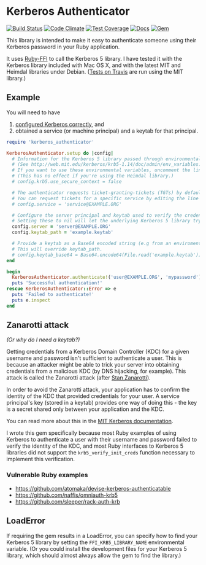 # Kerberos Authenticator
[![Build Status](https://travis-ci.org/stupidpupil/kerberos_authenticator.svg?branch=master)](https://travis-ci.org/stupidpupil/kerberos_authenticator)
[![Code Climate](https://codeclimate.com/github/stupidpupil/kerberos_authenticator/badges/gpa.svg)](https://codeclimate.com/github/stupidpupil/kerberos_authenticator)
[![Test Coverage](https://codeclimate.com/github/stupidpupil/kerberos_authenticator/badges/coverage.svg)](https://codeclimate.com/github/stupidpupil/kerberos_authenticator/coverage)
[![Docs](http://inch-ci.org/github/stupidpupil/kerberos_authenticator.svg?branch=master&style=shields)](http://www.rubydoc.info/github/stupidpupil/kerberos_authenticator)
[![Gem](https://img.shields.io/gem/v/kerberos_authenticator.svg?maxAge=2592000)](https://rubygems.org/gems/kerberos_authenticator)


This library is intended to make it easy to authenticate someone using their Kerberos password in your Ruby application.

It uses [Ruby-FFI](https://github.com/ffi/ffi/) to call the Kerberos 5 library. I have tested it with the Kerberos library included with Mac OS X, and with the latest MIT and Heimdal libraries under Debian. ([Tests on Travis](https://travis-ci.org/stupidpupil/kerberos_authenticator) are run using the MIT library.)

## Example

You will need to have 
  1. [configured Kerberos correctly](http://web.mit.edu/kerberos/krb5-1.14/doc/admin/install_kdc.html#edit-kdc-configuration-files), and 
  2. obtained a service (or machine principal) and a keytab for that principal.

```ruby
require 'kerberos_authenticator'

KerberosAuthenticator.setup do |config|
  # Information for the Kerberos 5 library passed through environmental variables is ignored by default.
  # (See http://web.mit.edu/kerberos/krb5-1.14/doc/admin/env_variables.html )
  # If you want to use these environmental variables, uncomment the line below.
  # (This has no effect if you're using the Heimdal library.)
  # config.krb5.use_secure_context = false

  # The authenticator requests ticket-granting-tickets (TGTs) by default.
  # You can request tickets for a specific service by editing the line below.
  # config.service = 'service@EXAMPLE.ORG'

  # Configure the server principal and keytab used to verify the credentials received from the KDC.
  # Setting these to nil will let the underlying Kerberos 5 library try its own defaults.
  config.server = 'server@EXAMPLE.ORG'
  config.keytab_path = 'example.keytab'

  # Provide a keytab as a Base64 encoded string (e.g from an enviromental variable).
  # This will override keytab_path.
  # config.keytab_base64 = Base64.encode64(File.read('example.keytab'))
end

begin
  KerberosAuthenticator.authenticate!('user@EXAMPLE.ORG', 'mypassword')
  puts 'Successful authentication!'
rescue KerberosAuthenticator::Error => e
  puts 'Failed to authenticate!'
  puts e.inspect
end
```

## Zanarotti attack
*(Or why do I need a keytab?)*

Getting credentials from a Kerberos Domain Controller (KDC) for a given username and password isn't sufficient to authenticate a user. This is because an attacker might be able to trick your server into obtaining credentials from a malicious KDC (by DNS hijacking, for example). This attack is called the Zanarotti attack (after [Stan Zanarotti](http://www.mit.edu/people/srz/home.html)).

In order to avoid the Zanarotti attack, your application has to confirm the identity of the KDC that provided credentials for your user. A service principal's key (stored in a keytab) provides one way of doing this - the key is a secret shared only between your application and the KDC.

You can read more about this in the [MIT Kerberos documentation](http://web.mit.edu/kerberos/krb5-1.14/doc/appdev/init_creds.html). 

I wrote this gem specifically because most Ruby examples of using Kerberos to authenticate a user with their username and password failed to verify the identity of the KDC, and most Ruby interfaces to Kerberos 5 libraries did not support the `krb5_verify_init_creds` function necessary to implement this verification.

### Vulnerable Ruby examples
* https://github.com/atomaka/devise-kerberos-authenticatable
* https://github.com/naffis/omniauth-krb5
* https://github.com/sleeper/rack-auth-krb

## LoadError
If requiring the gem results in a LoadError, you can specify how to find your Kerberos 5 library by setting the `FFI_KRB5_LIBRARY_NAME` environmental variable. (Or you could install the development files for your Kerberos 5 library, which should almost always allow the gem to find the library.)
